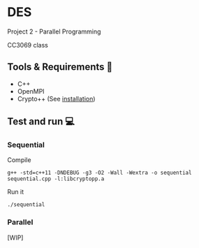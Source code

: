 # DES

Project 2 - Parallel Programming

CC3069 class

## Tools & Requirements 🔧

- C++
- OpenMPI
- Crypto++ (See [installation](https://www.cryptopp.com/wiki/Linux#apt-get))


## Test and run 💻

### Sequential

Compile

```console
g++ -std=c++11 -DNDEBUG -g3 -O2 -Wall -Wextra -o sequential sequential.cpp -l:libcryptopp.a
```

Run it

```console
./sequential
```

### Parallel

[WIP]